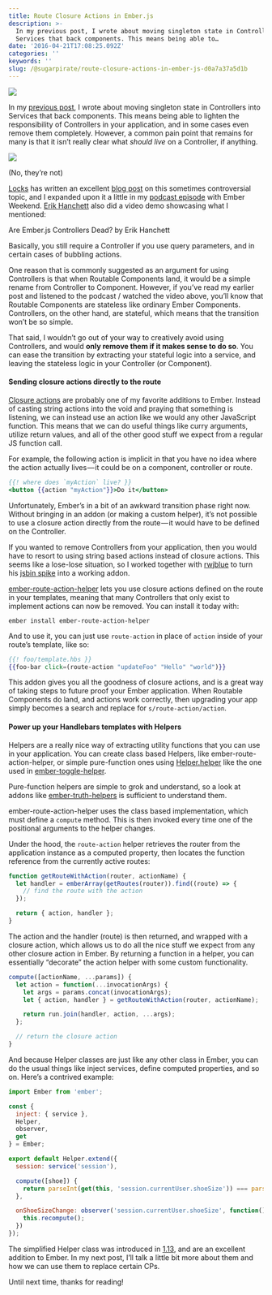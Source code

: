 ```yaml
---
title: Route Closure Actions in Ember.js
description: >-
  In my previous post, I wrote about moving singleton state in Controllers into
  Services that back components. This means being able to…
date: '2016-04-21T17:08:25.092Z'
categories: ''
keywords: ''
slug: /@sugarpirate/route-closure-actions-in-ember-js-d0a7a37a5d1b
---
```


![](https://cdn-images-1.medium.com/max/2560/1*KU2Kul8ITrOeXD8u7weS4Q.jpeg)

In my [previous post](https://emberway.io/ember-js-goodbye-mvc-part-1-21777ecfd708#.cigfu5es3), I wrote about moving singleton state in Controllers into Services that back components. This means being able to lighten the responsibility of Controllers in your application, and in some cases even remove them completely. However, a common pain point that remains for many is that it isn’t really clear what _should live_ on a Controller, if anything.

![](https://cdn-images-1.medium.com/max/800/1*tvgwFdy2_WAIdc_kvd_Hqw.png)

(No, they’re not)

[Locks](https://twitter.com/locks) has written an excellent [blog post](https://locks.svbtle.com/controllers-are-dead-long-life-controllers) on this sometimes controversial topic, and I expanded upon it a little in my [podcast episode](https://emberweekend.com/episodes/like-stealing-candy-from-a-baby) with Ember Weekend. [Erik Hanchett](https://twitter.com/erikch) also did a video demo showcasing what I mentioned:

Are Ember.js Controllers Dead? by Erik Hanchett

Basically, you still require a Controller if you use query parameters, and in certain cases of bubbling actions.

One reason that is commonly suggested as an argument for using Controllers is that when Routable Components land, it would be a simple rename from Controller to Component. However, if you’ve read my earlier post and listened to the podcast / watched the video above, you’ll know that Routable Components are stateless like ordinary Ember Components. Controllers, on the other hand, are stateful, which means that the transition won’t be so simple.

That said, I wouldn’t go out of your way to creatively avoid using Controllers, and would **only remove them if it makes sense to do so**. You can ease the transition by extracting your stateful logic into a service, and leaving the stateless logic in your Controller (or Component).

#### Sending closure actions directly to the route

[Closure actions](https://dockyard.com/blog/2015/10/29/ember-best-practice-stop-bubbling-and-use-closure-actions) are probably one of my favorite additions to Ember. Instead of casting string actions into the void and praying that something is listening, we can instead use an action like we would any other JavaScript function. This means that we can do useful things like curry arguments, utilize return values, and all of the other good stuff we expect from a regular JS function call.

For example, the following action is implicit in that you have no idea where the action actually lives — it could be on a component, controller or route.

```handlebars
{{! where does `myAction` live? }}
<button {{action "myAction"}}>Do it</button>
```

Unfortunately, Ember’s in a bit of an awkward transition phase right now. Without bringing in an addon (or making a custom helper), it’s not possible to use a closure action directly from the route — it would have to be defined on the Controller.

If you wanted to remove Controllers from your application, then you would have to resort to using string based actions instead of closure actions. This seems like a lose-lose situation, so I worked together with [rwjblue](https://twitter.com/rwjblue) to turn his [jsbin spike](http://jsbin.com/jipani/edit?html,js,output) into a working addon.

[ember-route-action-helper](https://github.com/dockyard/ember-route-action-helper) lets you use closure actions defined on the route in your templates, meaning that many Controllers that only exist to implement actions can now be removed. You can install it today with:

```
ember install ember-route-action-helper
```

And to use it, you can just use `route-action` in place of `action` inside of your route’s template, like so:

```handlebars
{{! foo/template.hbs }}
{{foo-bar click=(route-action "updateFoo" "Hello" "world")}}
```

This addon gives you all the goodness of closure actions, and is a great way of taking steps to future proof your Ember application. When Routable Components do land, and actions work correctly, then upgrading your app simply becomes a search and replace for `s/route-action/action`.

#### Power up your Handlebars templates with Helpers

Helpers are a really nice way of extracting utility functions that you can use in your application. You can create class based Helpers, like ember-route-action-helper, or simple pure-function ones using [Helper.helper](http://emberjs.com/api/classes/Ember.Helper.html#method_helper) like the one used in [ember-toggle-helper](https://github.com/poteto/ember-toggle-helper).

Pure-function helpers are simple to grok and understand, so a look at addons like [ember-truth-helpers](https://github.com/jmurphyau/ember-truth-helpers) is sufficient to understand them.

ember-route-action-helper uses the class based implementation, which must define a `compute` method. This is then invoked every time one of the positional arguments to the helper changes.

Under the hood, the `route-action` helper retrieves the router from the application instance as a computed property, then locates the function reference from the currently active routes:

```js
function getRouteWithAction(router, actionName) {
  let handler = emberArray(getRoutes(router)).find((route) => {
    // find the route with the action
  });

  return { action, handler };
}
```

The action and the handler (route) is then returned, and wrapped with a closure action, which allows us to do all the nice stuff we expect from any other closure action in Ember. By returning a function in a helper, you can essentially “decorate” the action helper with some custom functionality.

```js
compute([actionName, ...params]) {
  let action = function(...invocationArgs) {
    let args = params.concat(invocationArgs);
    let { action, handler } = getRouteWithAction(router, actionName);

    return run.join(handler, action, ...args);
  };

  // return the closure action
}
```

And because Helper classes are just like any other class in Ember, you can do the usual things like inject services, define computed properties, and so on. Here’s a contrived example:

```js
import Ember from 'ember';

const {
  inject: { service },
  Helper,
  observer,
  get
} = Ember;

export default Helper.extend({
  session: service('session'),

  compute([shoe]) {
    return parseInt(get(this, 'session.currentUser.shoeSize')) === parseInt(get(shoe, 'size'));
  },

  onShoeSizeChange: observer('session.currentUser.shoeSize', function() {
    this.recompute();
  })
});
```

The simplified Helper class was introduced in [1.13](http://emberjs.com/blog/2015/06/12/ember-1-13-0-released.html#toc_new-ember-js-helper-api), and are an excellent addition to Ember. In my next post, I’ll talk a little bit more about them and how we can use them to replace certain CPs.

Until next time, thanks for reading!